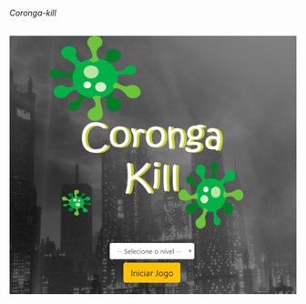 ###### Coronga-kill
<img src="https://github.com/tadeifelipe/coronga-kill/blob/master/imagens/coronga.png" />
